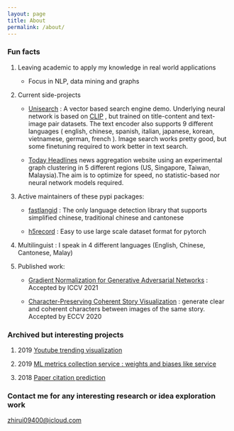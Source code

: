 ```yaml
---
layout: page
title: About
permalink: /about/
---
```


### Fun facts

1. Leaving academic to apply my knowledge in real world applications

    * Focus in NLP, data mining and graphs

2. Current side-projects

    * [Unisearch](https://unisearch.cc/) : A vector based search engine demo. Underlying neural network is based on [CLIP](https://openai.com/blog/clip/) , but trained on title-content and text-image pair datasets. The text encoder also supports 9 different languages ( english, chinese, spanish, italian, japanese, korean, vietnamese, german, french ). Image search works pretty good, but some finetuning required to work better in text search.

    * [Today Headlines](https://todayheadlines.live/) news aggregation website using an experimental graph clustering in 5 different regions (US, Singapore, Taiwan, Malaysia).The aim is to optimize for speed, no statistic-based nor neural network models required.

3. Active maintainers of these pypi packages:

    * [fastlangid](https://pypi.org/project/fastlangid/) : The only language detection library that supports simplified chinese, traditional chinese and cantonese 

    * [h5record](https://pypi.org/project/h5record/) : Easy to use large scale dataset format for pytorch

4. Multilinguist : I speak in 4 different languages (English, Chinese, Cantonese, Malay)

5. Published work:

    * [Gradient Normalization for Generative Adversarial Networks](https://arxiv.org/abs/2109.02235) : Accepted by ICCV 2021

    * [Character-Preserving Coherent Story Visualization](https://www.ecva.net/papers/eccv_2020/papers_ECCV/papers/123620018.pdf) : generate clear and coherent characters between images of the same story. Accepted by ECCV 2020


### Archived but interesting projects

1. 2019 [Youtube trending visualization](https://github.com/theblackcat102/youtube-viz-demo)

2. 2019 [ML metrics collection service : weights and biases like service ](git@github.com:theblackcat102/dl_analytics.git)

3. 2018 [Paper citation prediction](https://github.com/theblackcat102/paper-citation-prediction)


### Contact me for any interesting research or idea exploration work

[zhirui09400@icloud.com](mailto:zhirui09400@icloud.com)